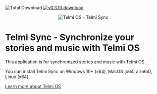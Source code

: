 ![Total Download](https://img.shields.io/github/downloads/DantSu/Telmi-Sync/total.svg) [![v0.3.10 download](https://img.shields.io/github/downloads/DantSu/Telmi-Sync/0.3.10/total.svg)](https://github.com/DantSu/Telmi-Sync/releases/tag/0.3.10)

<p align="center"><img = src="https://dantsu.com/files/Telmi_MiyooPC.jpg" alt="Telmi OS - Telmi Sync" /></p>

# Telmi Sync - Synchronize your stories and music with Telmi OS

This application is for synchronized stories and music with Telmi OS.

You can install Telmi Sync on Windows 10+ (x64), MacOS (x64, arm64), Linux (x64).

[Learn more about Telmi OS](https://github.com/DantSu/Telmi-story-teller)
